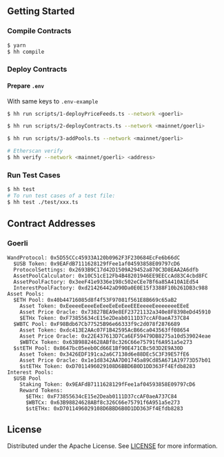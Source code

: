 
## Getting Started

### Compile Contracts

```sh
$ yarn
$ hh compile
```

### Deploy Contracts

#### Prepare `.env` 

With same keys to `.env-example`

```sh
$ hh run scripts/1-deployPriceFeeds.ts --network <goerli>

$ hh run scripts/2-deployContracts.ts --network <mainnet/goerli>

$ hh run scripts/3-addPools.ts --network <mainnet/goerli>

# Etherscan verify
$ hh verify --network <mainnet/goerli> <address>

```

### Run Test Cases

```sh
$ hh test
# To run test cases of a test file:
$ hh test ./test/xxx.ts
```

## Contract Addresses

### Goerli

```
WandProtocol: 0x5D55CCc45933A120b0962F3F230684EcFe6b66dC
  $USB Token: 0x9EAFdB7111628129fFee1af04593858E09797cD6
  ProtocolSettings: 0x2693B9C17d42D1509A29452a870C3D8EAA2A6dfb
  AssetPoolCalculator: 0x10C51cE12Fb4B48201946EE9EECcAd83C4cbd8FC
  AssetPoolFactory: 0x3eeF41e9336e198c502eCEe7Bf6a85A410A1Ed54
  InterestPoolFactory: 0xd21426442aD90Da0E0E15f3388F10b261DB3c988
Asset Pools:
  $ETH Pool: 0x40b44716085d8f4f53F97081f561E8B669c65aB2
    Asset Token: 0xEeeeeEeeeEeEeeEeEeEeeEEEeeeeEeeeeeeeEEeE
    Asset Price Oracle: 0x73827BEA9e8EF23721132a340e8F8398eDd45910
    $ETHx Token: 0xF73855634cE15e2Deab0111D37ccAF0aeA737C84
  $WBTC Pool: 0xF98Bdb67Cb77525B96e66333f9c2d078f2876689
    Asset Token: 0xdc413E2AAc07F1B42595AcB66ca043563ff08654
    Asset Price Oracle: 0x22E437613D7Ca6EF59479DB8275a10d539024eae
    $WBTCx Token: 0x63B98824628ABf8c326C66e75791f6A951a5e273
  $stETH Pool: 0x8647bc05eeb0Cd66E1Bf90E471CBc503D2E9A30D
    Asset Token: 0x3426EDF191ca2a6C7138d6e88DEc5C3F39E57fE6
    Asset Price Oracle: 0x1e1d8342AA7D01745a89Cd85A671A19773D57b01
    $stETHx Token: 0xD7011496029108D6BBD6B0D1DD363Ff4Efdb8283
Interest Pools:
  $USB Pool
    Staking Token: 0x9EAFdB7111628129fFee1af04593858E09797cD6
    Reward Tokens:
      $ETHx: 0xF73855634cE15e2Deab0111D37ccAF0aeA737C84
      $WBTCx: 0x63B98824628ABf8c326C66e75791f6A951a5e273
      $stETHx: 0xD7011496029108D6BBD6B0D1DD363Ff4Efdb8283
```

## License

Distributed under the Apache License. See [LICENSE](./LICENSE) for more information.